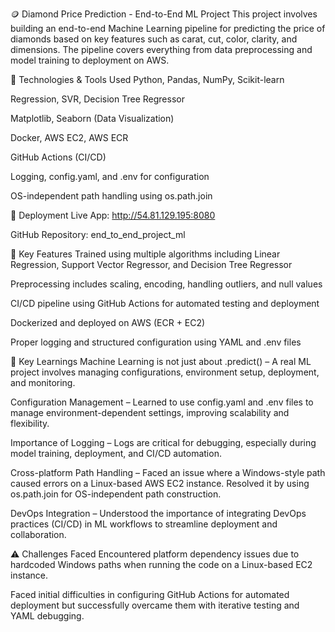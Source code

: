 🪙 Diamond Price Prediction - End-to-End ML Project
This project involves building an end-to-end Machine Learning pipeline for predicting the price of diamonds based on key features such as carat, cut, color, clarity, and dimensions. The pipeline covers everything from data preprocessing and model training to deployment on AWS.

🔧 Technologies & Tools Used
Python, Pandas, NumPy, Scikit-learn

Regression, SVR, Decision Tree Regressor

Matplotlib, Seaborn (Data Visualization)

Docker, AWS EC2, AWS ECR

GitHub Actions (CI/CD)

Logging, config.yaml, and .env for configuration

OS-independent path handling using os.path.join

🚀 Deployment
Live App: http://54.81.129.195:8080

GitHub Repository: end_to_end_project_ml

📌 Key Features
Trained using multiple algorithms including Linear Regression, Support Vector Regressor, and Decision Tree Regressor

Preprocessing includes scaling, encoding, handling outliers, and null values

CI/CD pipeline using GitHub Actions for automated testing and deployment

Dockerized and deployed on AWS (ECR + EC2)

Proper logging and structured configuration using YAML and .env files

🧠 Key Learnings
Machine Learning is not just about .predict() – A real ML project involves managing configurations, environment setup, deployment, and monitoring.

Configuration Management – Learned to use config.yaml and .env files to manage environment-dependent settings, improving scalability and flexibility.

Importance of Logging – Logs are critical for debugging, especially during model training, deployment, and CI/CD automation.

Cross-platform Path Handling – Faced an issue where a Windows-style path caused errors on a Linux-based AWS EC2 instance. Resolved it by using os.path.join for OS-independent path construction.

DevOps Integration – Understood the importance of integrating DevOps practices (CI/CD) in ML workflows to streamline deployment and collaboration.

⚠️ Challenges Faced
Encountered platform dependency issues due to hardcoded Windows paths when running the code on a Linux-based EC2 instance.

Faced initial difficulties in configuring GitHub Actions for automated deployment but successfully overcame them with iterative testing and YAML debugging.
